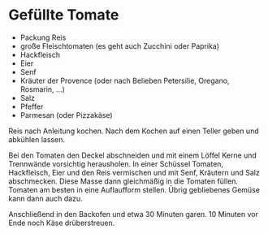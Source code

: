 # Gefüllte Tomate

* Packung Reis
* große Fleischtomaten (es geht auch Zucchini oder Paprika)
* Hackfleisch
* Eier
* Senf
* Kräuter der Provence (oder nach Belieben Petersilie, Oregano, Rosmarin, …)
* Salz
* Pfeffer
* Parmesan (oder Pizzakäse)

Reis nach Anleitung kochen. Nach dem Kochen auf einen Teller geben und abkühlen lassen.

Bei den Tomaten den Deckel abschneiden und mit einem Löffel Kerne und Trennwände vorsichtig herausholen.
In einer Schüssel Tomaten, Hackfleisch, Eier und den Reis vermischen und mit Senf, Kräutern und Salz abschmecken.
Diese Masse dann gleichmäßig in die Tomaten füllen. Tomaten am besten in eine Auflaufform stellen. Übrig gebliebenes Gemüse kann dann auch dazu.

Anschließend in den Backofen und etwa 30 Minuten garen. 10 Minuten vor Ende noch Käse drüberstreuen.

